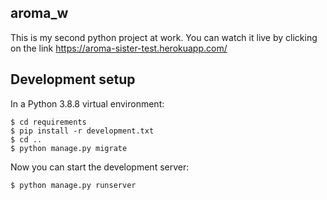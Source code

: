 aroma_w
--------------
This is my second python project at work. You can watch it live by clicking on the link https://aroma-sister-test.herokuapp.com/ 

Development setup
---------------
In a Python 3.8.8 virtual environment:

    $ cd requirements
    $ pip install -r development.txt
    $ cd ..
    $ python manage.py migrate

Now you can start the development server:

    $ python manage.py runserver
    
    
